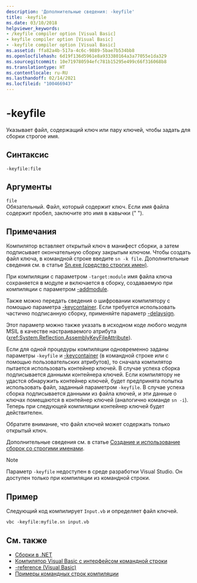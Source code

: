 ```yaml
---
description: 'Дополнительные сведения: -keyfile'
title: -keyfile
ms.date: 03/10/2018
helpviewer_keywords:
- /keyfile compiler option [Visual Basic]
- keyfile compiler option [Visual Basic]
- -keyfile compiler option [Visual Basic]
ms.assetid: ffa82a4b-517a-4c6c-9889-5bae7b534bb8
ms.openlocfilehash: 6d19f136d5961e8a933380164a3a77055e1da329
ms.sourcegitcommit: 10e719780594efc781b15295e499c66f316068b8
ms.translationtype: HT
ms.contentlocale: ru-RU
ms.lasthandoff: 02/14/2021
ms.locfileid: "100466943"
---
```

# <a name="-keyfile"></a>-keyfile

Указывает файл, содержащий ключ или пару ключей, чтобы задать для сборки строгое имя.  
  
## <a name="syntax"></a>Синтаксис  
  
```console
-keyfile:file  
```  
  
## <a name="arguments"></a>Аргументы  

 `file`  
 Обязательный. Файл, который содержит ключ. Если имя файла содержит пробел, заключите это имя в кавычки (" ").  
  
## <a name="remarks"></a>Примечания  

 Компилятор вставляет открытый ключ в манифест сборки, а затем подписывает окончательную сборку закрытым ключом. Чтобы создать файл ключа, в командной строке введите `sn -k file`. Дополнительные сведения см. в статье [Sn.exe (средство строгих имен)](../../../framework/tools/sn-exe-strong-name-tool.md).  
  
 При компиляции с параметром `-target:module` имя файла ключа сохраняется в модуле и включается в сборку, создаваемую при компиляции с параметром [-addmodule](addmodule.md).  
  
 Также можно передать сведения о шифровании компилятору с помощью параметра [-keycontainer](keycontainer.md). Если требуется использовать частично подписанную сборку, применяйте параметр [-delaysign](delaysign.md).  
  
 Этот параметр можно также указать в исходном коде любого модуля MSIL в качестве настраиваемого атрибута (<xref:System.Reflection.AssemblyKeyFileAttribute>).  
  
 Если для одной процедуры компиляции одновременно заданы параметры `-keyfile` и [-keycontainer](keycontainer.md) (в командной строке или с помощью пользовательских атрибутов), то сначала компилятор пытается использовать контейнер ключей. В случае успеха сборка подписывается данными контейнера ключей. Если компилятору не удастся обнаружить контейнер ключей, будет предпринята попытка использовать файл, заданный параметром `-keyfile`. В случае успеха сборка подписывается данными из файла ключей, и эти данные о ключах помещаются в контейнер ключей (аналогично команде `sn -i`). Теперь при следующей компиляции контейнер ключей будет действителен.  
  
 Обратите внимание, что файл ключей может содержать только открытый ключ.  
  
 Дополнительные сведения см. в статье [Создание и использование сборок со строгими именами](../../../standard/assembly/create-use-strong-named.md).  
  
> [!NOTE]
> Параметр `-keyfile` недоступен в среде разработки Visual Studio. Он доступен только при компиляции из командной строки.

## <a name="example"></a>Пример

Следующий код компилирует `Input.vb` и определяет файл ключей.

```console
vbc -keyfile:myfile.sn input.vb
```

## <a name="see-also"></a>См. также

- [Сборки в .NET](../../../standard/assembly/index.md)
- [Компилятор Visual Basic с интерфейсом командной строки](index.md)
- [-reference (Visual Basic)](reference.md)
- [Примеры командных строк компиляции](sample-compilation-command-lines.md)
